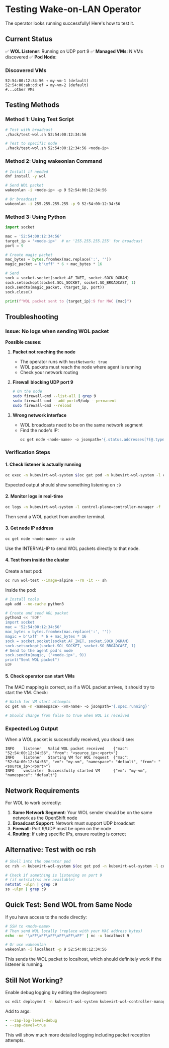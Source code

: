 # Testing Wake-on-LAN Operator

The operator looks running successfully! Here's how to test it.

## Current Status

✅ **WOL Listener**: Running on UDP port 9
✅ **Managed VMs**: N VMs discovered
✅ **Pod Node**: <node-name>

### Discovered VMs

```
52:54:00:12:34:56 → my-vm-1 (default)
52:54:00:ab:cd:ef → my-vm-2 (default)
#...other VMs
```

## Testing Methods

### Method 1: Using Test Script

```bash
# Test with broadcast
./hack/test-wol.sh 52:54:00:12:34:56

# Test to specific node
./hack/test-wol.sh 52:54:00:12:34:56 <node-ip>
```

### Method 2: Using wakeonlan Command

```bash
# Install if needed
dnf install -y wol

# Send WOL packet
wakeonlan -i <node-ip> -p 9 52:54:00:12:34:56

# Or broadcast
wakeonlan -i 255.255.255.255 -p 9 52:54:00:12:34:56
```

### Method 3: Using Python

```python
import socket

mac = '52:54:00:12:34:56'
target_ip = '<node-ip>'  # or '255.255.255.255' for broadcast
port = 9

# Create magic packet
mac_bytes = bytes.fromhex(mac.replace(':', ''))
magic_packet = b'\xff' * 6 + mac_bytes * 16

# Send
sock = socket.socket(socket.AF_INET, socket.SOCK_DGRAM)
sock.setsockopt(socket.SOL_SOCKET, socket.SO_BROADCAST, 1)
sock.sendto(magic_packet, (target_ip, port))
sock.close()

print(f"WOL packet sent to {target_ip}:9 for MAC {mac}")
```

## Troubleshooting

### Issue: No logs when sending WOL packet

**Possible causes:**

1. **Packet not reaching the node**
   - The operator runs with `hostNetwork: true`
   - WOL packets must reach the node where agent is running
   - Check your network routing

2. **Firewall blocking UDP port 9**
   ```bash
   # On the node
   sudo firewall-cmd --list-all | grep 9
   sudo firewall-cmd --add-port=9/udp --permanent
   sudo firewall-cmd --reload
   ```

3. **Wrong network interface**
   - WOL broadcasts need to be on the same network segment
   - Find the node's IP:
     ```bash
     oc get node <node-name> -o jsonpath='{.status.addresses[?(@.type=="InternalIP")].address}'
     ```

### Verification Steps

#### 1. Check listener is actually running

```bash
oc exec -n kubevirt-wol-system $(oc get pod -n kubevirt-wol-system -l control-plane=controller-manager -o name) -- netstat -ulpn 2>/dev/null || echo "netstat not available"
```

Expected output should show something listening on `:9`

#### 2. Monitor logs in real-time

```bash
oc logs -n kubevirt-wol-system -l control-plane=controller-manager -f
```

Then send a WOL packet from another terminal.

#### 3. Get node IP address

```bash
oc get node <node-name> -o wide
```

Use the INTERNAL-IP to send WOL packets directly to that node.

#### 4. Test from inside the cluster

Create a test pod:

```bash
oc run wol-test --image=alpine --rm -it -- sh
```

Inside the pod:

```sh
# Install tools
apk add --no-cache python3

# Create and send WOL packet
python3 << 'EOF'
import socket
mac = '52:54:00:12:34:56'
mac_bytes = bytes.fromhex(mac.replace(':', ''))
magic = b'\xff' * 6 + mac_bytes * 16
sock = socket.socket(socket.AF_INET, socket.SOCK_DGRAM)
sock.setsockopt(socket.SOL_SOCKET, socket.SO_BROADCAST, 1)
# Send to the agent pod's node
sock.sendto(magic, ('<node-ip>', 9))
print("Sent WOL packet")
EOF
```

#### 5. Check operator can start VMs

The MAC mapping is correct, so if a WOL packet arrives, it should try to start the VM. Check:

```bash
# Watch for VM start attempts
oc get vm -n <namespace> <vm-name> -o jsonpath='{.spec.running}'

# Should change from false to true when WOL is received
```

### Expected Log Output

When a WOL packet is successfully received, you should see:

```
INFO    listener   Valid WOL packet received    {"mac": "52:54:00:12:34:56", "from": "<source_ip>:<port>"}
INFO    listener   Starting VM for WOL request  {"mac": "52:54:00:12:34:56", "vm": "my-vm", "namespace": "default", "from": "<source_ip>:<port>"}
INFO    vmstarter  Successfully started VM      {"vm": "my-vm", "namespace": "default"}
```

## Network Requirements

For WOL to work correctly:

1. **Same Network Segment**: Your WOL sender should be on the same network as the OpenShift node
2. **Broadcast Support**: Network must support UDP broadcast
3. **Firewall**: Port 9/UDP must be open on the node
4. **Routing**: If using specific IPs, ensure routing is correct

## Alternative: Test with oc rsh

```bash
# Shell into the operator pod
oc rsh -n kubevirt-wol-system $(oc get pod -n kubevirt-wol-system -l control-plane=controller-manager -o name)

# Check if something is listening on port 9
# (if netstat/ss are available)
netstat -ulpn | grep :9
ss -ulpn | grep :9
```

## Quick Test: Send WOL from Same Node

If you have access to the node directly:

```bash
# SSH to <node-name>
# Then send WOL locally (replace with your MAC address bytes)
echo -ne '\xFF\xFF\xFF\xFF\xFF\xFF' | nc -u localhost 9

# Or use wakeonlan
wakeonlan -i localhost -p 9 52:54:00:12:34:56
```

This sends the WOL packet to localhost, which should definitely work if the listener is running.

## Still Not Working?

Enable debug logging by editing the deployment:

```bash
oc edit deployment -n kubevirt-wol-system kubevirt-wol-controller-manager
```

Add to args:
```yaml
- --zap-log-level=debug
- --zap-devel=true
```

This will show much more detailed logging including packet reception attempts.

